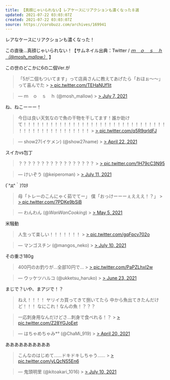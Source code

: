 ```yaml
---
title: 【真顔じゃいられない】レアケースにリアクションも濃くなった８選
updated: 2021-07-22 03:03:07Z
created: 2021-07-22 03:03:07Z
source: https://corobuzz.com/archives/169941
---
```


レアなケースにリアクションも濃くなった！

この直後…真顔じゃいられない！【サムネイル出典：Twitter / [*ｍ　ｏ　ｓ　ｈ（@mosh_mallow）*](https://twitter.com/mosh_mallow) 】

この世のどこかに6の二個Ver.が

> 「5が二個もついてます」って店員さんに教えてあげたら「おほぉ〜〜」って喜んでた > [> pic.twitter.com/TEHaNUf1it](https://t.co/TEHaNUf1it)

> — ｍ　ｏ　ｓ　ｈ (@mosh_mallow) > [> July 7, 2021](https://twitter.com/mosh_mallow/status/1412675667527835650?ref_src=twsrc%5Etfw)

ね、ねこーーー！

> 今日は良い天気なので魚の干物を干してます！誰か助けて！！！！！！！！！！！！！！！！！！！！！！！！！！！！！！！！！！！！！！！！！！！！！！！！ > [> pic.twitter.com/q5R9qrldFJ](https://t.co/q5R9qrldFJ)

> — show27(イケメン) (@show27name) > [> April 22, 2021](https://twitter.com/show27name/status/1385039339864788993?ref_src=twsrc%5Etfw)

スイカvs包丁
> ？？？？？？？？？？？？？？？？？ > [> pic.twitter.com/1H79cC3N95](https://t.co/1H79cC3N95)

> — けいぞう (@keiperoman) > [> July 11, 2021](https://twitter.com/keiperoman/status/1414372384329461765?ref_src=twsrc%5Etfw)

(´^д^｀)ﾜﾛﾀ
> 母「トレーのこんにゃく茹でてー」
> 僕「おっけーーーぇえええ！？」 > [> pic.twitter.com/7PDKe9bSiB](https://t.co/7PDKe9bSiB)

> — わんわん (@_WanWanCooking_) > [> May 5, 2021](https://twitter.com/_WanWanCooking_/status/1389760405652738053?ref_src=twsrc%5Etfw)

米騒動
> 人生って楽しい！！！！！！！ > [> pic.twitter.com/gqFpcv702o](https://t.co/gqFpcv702o)

> — マンゴスチン (@mangos_neko) > [> July 10, 2021](https://twitter.com/mangos_neko/status/1413696695351709697?ref_src=twsrc%5Etfw)

その重さ180g
> 400円のお釣りが…全部10円で… > [> pic.twitter.com/PaPZLhxI2w](https://t.co/PaPZLhxI2w)

> — ウッケツハルコ (@ukketsu_haruko) > [> June 23, 2021](https://twitter.com/ukketsu_haruko/status/1407571473473040388?ref_src=twsrc%5Etfw)

まじで？いや、まアジで！？
> ねえ！！！！
> ヤリイカ買ってきて捌いてたら
> 中から魚出てきたんだけど！！！
> なにこれ！なんの魚！？？？

> 一応刺身用なんだけどさ…刺身で食べれる！？ > [> pic.twitter.com/Z28YGJoEet](https://t.co/Z28YGJoEet)

> — はちゃめちゃみ*° (@ChaMi_919) > [> April 20, 2021](https://twitter.com/ChaMi_919/status/1384445720766205954?ref_src=twsrc%5Etfw)

ああああああああああ

> こんなのはじめて……ドキドキしちゃう…… > [> pic.twitter.com/yLQcNS5En6](https://t.co/yLQcNS5En6)

> — 鬼頭明里 (@kitoakari_1016) > [> July 10, 2021](https://twitter.com/kitoakari_1016/status/1413760042176684036?ref_src=twsrc%5Etfw)